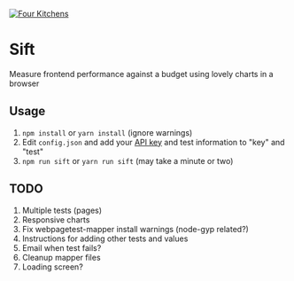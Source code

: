 [![Four Kitchens](https://img.shields.io/badge/4K-Four%20Kitchens-35AA4E.svg)](https://fourkitchens.com/)

# Sift
Measure frontend performance against a budget using lovely charts in a browser

## Usage

1. `npm install` or `yarn install` (ignore warnings)
2. Edit `config.json` and add your [API key](https://www.webpagetest.org/getkey.php) and test information to "key" and "test"
3. `npm run sift` or `yarn run sift` (may take a minute or two)

## TODO

1. Multiple tests (pages)
2. Responsive charts
3. Fix webpagetest-mapper install warnings (node-gyp related?)
3. Instructions for adding other tests and values
4. Email when test fails?
5. Cleanup mapper files
6. Loading screen?
